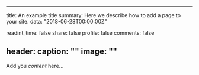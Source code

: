 ---
title: An example title
summary: Here we describe how to add a page to your site.
data: "2018-06-28T00:00:00Z"

readint_time: false
share: false
profile: false
comments: false

header:
    caption: ""
    image: ""
----


Add you *content* here...